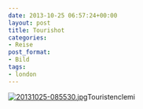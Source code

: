 ```yaml
---
date: 2013-10-25 06:57:24+00:00
layout: post
title: Tourishot
categories:
- Reise
post_format:
- Bild
tags:
- london
---
```


  
  
[![20131025-085530.jpg](http://clemi.ag3r.at/wp-content/uploads/2013/10/20131025-085530.jpg)](http://clemi.ag3r.at/wp-content/uploads/2013/10/20131025-085530.jpg)Touristenclemi
